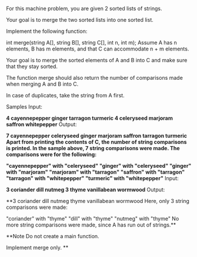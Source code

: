 For this machine problem, you are given 2 sorted lists of strings.

Your goal is to merge the two sorted lists into one sorted list.

Implement the following function:

int merge(string A[], string B[], string C[], int n, int m);
Assume A has n elements, B has m elements, and that C can accommodate n + m elements.

Your goal is to merge the sorted elements of A and B into C and make sure that they stay sorted.

The function merge should also return the number of comparisons made when merging A and B into C.

In case of duplicates, take the string from A first.

Samples
Input:

**4 cayennepepper ginger tarragon turmeric
4 celeryseed marjoram saffron whitepepper**
Output:

**7
cayennepepper celeryseed ginger marjoram saffron tarragon turmeric
Apart from printing the contents of C, the number of string comparisons is printed. In the sample above, 7 string comparisons were made. The comparisons were for the following:**

**"cayennepepper" with "celeryseed"
"ginger" with "celeryseed"
"ginger" with "marjoram"
"marjoram" with "tarragon"
"saffron" with "tarragon"
"tarragon" with "whitepepper"
"turmeric" with "whitepepper"**
Input:

**3 coriander dill nutmeg
3 thyme vanillabean wormwood**
Output:

**3
coriander dill nutmeg thyme vanillabean wormwood
Here, only 3 string comparisons were made:

"coriander" with "thyme"
"dill" with "thyme"
"nutmeg" with "thyme"
No more string comparisons were made, since A has run out of strings.**

**Note
Do not create a main function.

Implement merge only.
**
